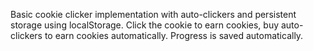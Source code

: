 Basic cookie clicker implementation with auto-clickers and persistent storage using localStorage. Click the cookie to earn cookies, buy auto-clickers to earn cookies automatically. Progress is saved automatically.